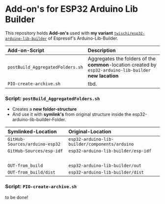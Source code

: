 # Add-on's for ESP32 Arduino Lib Builder

This repository holds **Add-on's** used with **my variant** [`twischi/esp32-arduino-lib-builder`](https://github.com/twischi/esp32-arduino-lib-builder) of Espressif's Arduino-Lib-Builder.

| Add-on-Script  | Description &nbsp;&nbsp;|
|:------------ | :--------------------------------------------------|
|```postBuild_AggregatedFolders.sh```|Aggregates the folders of the **common**-location created by ```esp32-arduino-lib-builder``` **new lacation** |
|```PIO-create-archive.sh```|tbd.|

### Script: `postBuild_AggregatedFolders.sh`

- Creates a **new folder-structure**
- And use it with  **symlink's** from original structure inside the esp32-arduino-lib-builder-Folder.

| Symlinked-Location | Original-Location|  
|:------------ | :--------------------------------------------------|
|`GitHub-Sources/arduino-esp32`|`esp32-arduino-lib-builder/components/arduino` |
|`GitHub-Sources/esp-idf`|`esp32-arduino-lib-builder/esp-idf` |
| &nbsp;|&nbsp;|
|`OUT-from_build`|`esp32-arduino-lib-builder/out` |
|`OUT-from_build/dist`|`esp32-arduino-lib-builder/dist`|

### Script: `PIO-create-archive.sh`

to be done!